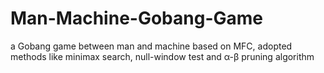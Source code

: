 # Man-Machine-Gobang-Game
a Gobang game between man and machine based on MFC, adopted methods like minimax search, null-window test and α-β pruning algorithm
